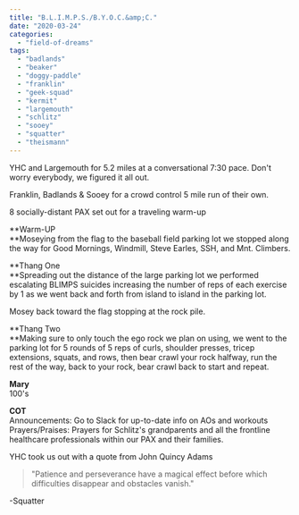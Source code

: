 ```yaml
---
title: "B.L.I.M.P.S./B.Y.O.C.&amp;C."
date: "2020-03-24"
categories: 
  - "field-of-dreams"
tags: 
  - "badlands"
  - "beaker"
  - "doggy-paddle"
  - "franklin"
  - "geek-squad"
  - "kermit"
  - "largemouth"
  - "schlitz"
  - "sooey"
  - "squatter"
  - "theismann"
---
```


YHC and Largemouth for 5.2 miles at a conversational 7:30 pace. Don't worry everybody, we figured it all out.

Franklin, Badlands & Sooey for a crowd control 5 mile run of their own.

8 socially-distant PAX set out for a traveling warm-up

**Warm-UP  
**Moseying from the flag to the baseball field parking lot we stopped along the way for Good Mornings, Windmill, Steve Earles, SSH, and Mnt. Climbers.

**Thang One  
**Spreading out the distance of the large parking lot we performed escalating BLIMPS suicides increasing the number of reps of each exercise by 1 as we went back and forth from island to island in the parking lot.

Mosey back toward the flag stopping at the rock pile.

**Thang Two  
**Making sure to only touch the ego rock we plan on using, we went to the parking lot for 5 rounds of 5 reps of curls, shoulder presses, tricep extensions, squats, and rows, then bear crawl your rock halfway, run the rest of the way, back to your rock, bear crawl back to start and repeat.

**Mary**  
100's

**COT**  
Announcements: Go to Slack for up-to-date info on AOs and workouts  
Prayers/Praises: Prayers for Schlitz's grandparents and all the frontline healthcare professionals within our PAX and their families.

YHC took us out with a quote from John Quincy Adams

> "Patience and perseverance have a magical effect before which difficulties disappear and obstacles vanish."

\-Squatter
